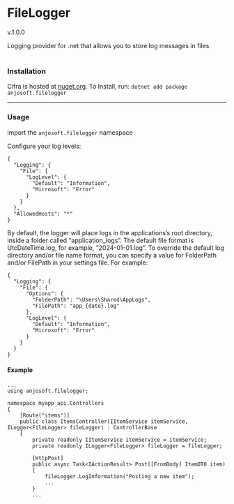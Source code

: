 # FileLogger

v.1.0.0

Logging provider for .net that allows you to store log messages in files
<br>
<br>

### Installation

Cifra is hosted at [nuget.org](https://www.nuget.org/packages/anjosoft.filelogger/). To Install, run:
``dotnet add package anjosoft.filelogger``

---

### Usage

import the ``anjosoft.filelogger`` namespace

Configure your log levels:

```
{
  "Logging": {
    "File": {
      "LogLevel": {
        "Default": "Information",
        "Microsoft": "Error"
      }
    }
  },
  "AllowedHosts": "*"
}
```

By default, the logger will place logs in the applications’s root directory, inside a folder called “application_logs”. The default file format is UtcDateTime.log, for example, “2024-01-01.log”. To override the default log directory and/or file name format, you can specify a value for FolderPath and/or FilePath in your settings file. For example:

```
{
  "Logging": {
    "File": {
      "Options": {
        "FolderPath": "\Users\Shared\AppLogs",
        "FilePath": "app_{date}.log"
      },
      "LogLevel": {
        "Default": "Information",
        "Microsoft": "Error"
      }
    }
  }
}
```

#### Example

```
...
using anjosoft.filelogger;

namespace myapp_api.Controllers
{
    [Route("items")]
    public class ItemsController(IItemService itemService, ILogger<FileLogger> fileLogger) : ControllerBase
    {
        private readonly IItemService itemService = itemService;
        private readonly ILogger<FileLogger> fileLogger = fileLogger;

        [HttpPost]
        public async Task<IActionResult> Post([FromBody] ItemDTO item)
        {
            fileLogger.LogInformation("Posting a new item");
            ...
        }
        ...
```
